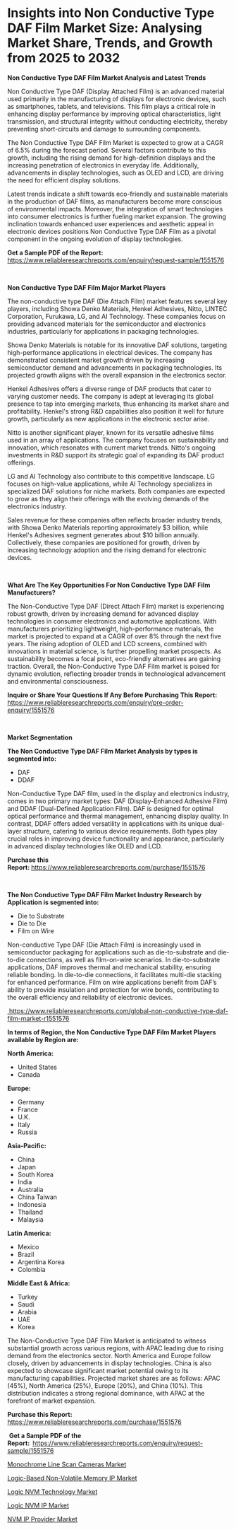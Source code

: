 <p><h1>Insights into Non Conductive Type DAF Film Market Size: Analysing Market Share, Trends, and Growth from 2025 to 2032</h1></p><p><strong>Non Conductive Type DAF Film Market Analysis and Latest Trends</strong></p>
<p><p>Non Conductive Type DAF (Display Attached Film) is an advanced material used primarily in the manufacturing of displays for electronic devices, such as smartphones, tablets, and televisions. This film plays a critical role in enhancing display performance by improving optical characteristics, light transmission, and structural integrity without conducting electricity, thereby preventing short-circuits and damage to surrounding components.</p><p>The Non Conductive Type DAF Film Market is expected to grow at a CAGR of 6.5% during the forecast period. Several factors contribute to this growth, including the rising demand for high-definition displays and the increasing penetration of electronics in everyday life. Additionally, advancements in display technologies, such as OLED and LCD, are driving the need for efficient display solutions. </p><p>Latest trends indicate a shift towards eco-friendly and sustainable materials in the production of DAF films, as manufacturers become more conscious of environmental impacts. Moreover, the integration of smart technologies into consumer electronics is further fueling market expansion. The growing inclination towards enhanced user experiences and aesthetic appeal in electronic devices positions Non Conductive Type DAF Film as a pivotal component in the ongoing evolution of display technologies.</p></p>
<p><strong>Get a Sample PDF of the Report:&nbsp;</strong> <a href="https://www.reliableresearchreports.com/enquiry/request-sample/1551576?utm_campaign=116&utm_medium=2&utm_source=Github&utm_content=ia&utm_term=12022025&utm_id=non-conductive-type-daf-film">https://www.reliableresearchreports.com/enquiry/request-sample/1551576</a></p>
<p>&nbsp;</p>
<p><strong>Non Conductive Type DAF Film Major Market Players</strong></p>
<p><p>The non-conductive type DAF (Die Attach Film) market features several key players, including Showa Denko Materials, Henkel Adhesives, Nitto, LINTEC Corporation, Furukawa, LG, and AI Technology. These companies focus on providing advanced materials for the semiconductor and electronics industries, particularly for applications in packaging technologies.</p><p>Showa Denko Materials is notable for its innovative DAF solutions, targeting high-performance applications in electrical devices. The company has demonstrated consistent market growth driven by increasing semiconductor demand and advancements in packaging technologies. Its projected growth aligns with the overall expansion in the electronics sector.</p><p>Henkel Adhesives offers a diverse range of DAF products that cater to varying customer needs. The company is adept at leveraging its global presence to tap into emerging markets, thus enhancing its market share and profitability. Henkel's strong R&D capabilities also position it well for future growth, particularly as new applications in the electronic sector arise.</p><p>Nitto is another significant player, known for its versatile adhesive films used in an array of applications. The company focuses on sustainability and innovation, which resonates with current market trends. Nitto's ongoing investments in R&D support its strategic goal of expanding its DAF product offerings.</p><p>LG and AI Technology also contribute to this competitive landscape. LG focuses on high-value applications, while AI Technology specializes in specialized DAF solutions for niche markets. Both companies are expected to grow as they align their offerings with the evolving demands of the electronics industry.</p><p>Sales revenue for these companies often reflects broader industry trends, with Showa Denko Materials reporting approximately $3 billion, while Henkel's Adhesives segment generates about $10 billion annually. Collectively, these companies are positioned for growth, driven by increasing technology adoption and the rising demand for electronic devices.</p></p>
<p>&nbsp;</p>
<p><strong>What Are The Key Opportunities For Non Conductive Type DAF Film Manufacturers?</strong></p>
<p><p>The Non-Conductive Type DAF (Direct Attach Film) market is experiencing robust growth, driven by increasing demand for advanced display technologies in consumer electronics and automotive applications. With manufacturers prioritizing lightweight, high-performance materials, the market is projected to expand at a CAGR of over 8% through the next five years. The rising adoption of OLED and LCD screens, combined with innovations in material science, is further propelling market prospects. As sustainability becomes a focal point, eco-friendly alternatives are gaining traction. Overall, the Non-Conductive Type DAF Film market is poised for dynamic evolution, reflecting broader trends in technological advancement and environmental consciousness.</p></p>
<p><strong>Inquire or Share Your Questions If Any Before Purchasing This Report:</strong> <a href="https://www.reliableresearchreports.com/enquiry/pre-order-enquiry/1551576?utm_campaign=116&utm_medium=2&utm_source=Github&utm_content=ia&utm_term=12022025&utm_id=non-conductive-type-daf-film">https://www.reliableresearchreports.com/enquiry/pre-order-enquiry/1551576</a></p>
<p>&nbsp;</p>
<p><strong>Market Segmentation</strong></p>
<p><strong>The Non Conductive Type DAF Film Market Analysis by types is segmented into:</strong></p>
<p><ul><li>DAF</li><li>DDAF</li></ul></p>
<p><p>Non-Conductive Type DAF film, used in the display and electronics industry, comes in two primary market types: DAF (Display-Enhanced Adhesive Film) and DDAF (Dual-Defined Application Film). DAF is designed for optimal optical performance and thermal management, enhancing display quality. In contrast, DDAF offers added versatility in applications with its unique dual-layer structure, catering to various device requirements. Both types play crucial roles in improving device functionality and appearance, particularly in advanced display technologies like OLED and LCD.</p></p>
<p><strong>Purchase this Report:&nbsp;</strong><a href="https://www.reliableresearchreports.com/purchase/1551576?utm_campaign=116&utm_medium=2&utm_source=Github&utm_content=ia&utm_term=12022025&utm_id=non-conductive-type-daf-film">https://www.reliableresearchreports.com/purchase/1551576</a></p>
<p>&nbsp;</p>
<p><strong>The Non Conductive Type DAF Film Market Industry Research by Application is segmented into:</strong></p>
<p><ul><li>Die to Substrate</li><li>Die to Die</li><li>Film on Wire</li></ul></p>
<p><p>Non-conductive Type DAF (Die Attach Film) is increasingly used in semiconductor packaging for applications such as die-to-substrate and die-to-die connections, as well as film-on-wire scenarios. In die-to-substrate applications, DAF improves thermal and mechanical stability, ensuring reliable bonding. In die-to-die connections, it facilitates multi-die stacking for enhanced performance. Film on wire applications benefit from DAF’s ability to provide insulation and protection for wire bonds, contributing to the overall efficiency and reliability of electronic devices.</p></p>
<p><a href="https://www.reliableresearchreports.com/global-non-conductive-type-daf-film-market-r1551576?utm_campaign=116&utm_medium=2&utm_source=Github&utm_content=ia&utm_term=12022025&utm_id=non-conductive-type-daf-film">&nbsp;https://www.reliableresearchreports.com/global-non-conductive-type-daf-film-market-r1551576</a></p>
<p><strong>In terms of Region, the Non Conductive Type DAF Film Market Players available by Region are:</strong></p>
<p>
    <p> <strong> North America: </strong>
        <ul>
            <li>United States</li>
            <li>Canada</li>
        </ul>
        </p> 
    <p> <strong> Europe: </strong>
        <ul>
            <li>Germany</li>
            <li>France</li>
            <li>U.K.</li>
            <li>Italy</li>
            <li>Russia</li>
        </ul>
        </p> 
    <p> <strong> Asia-Pacific: </strong>
        <ul>
            <li>China</li>
            <li>Japan</li>
            <li>South Korea</li>
            <li>India</li>
            <li>Australia</li>
            <li>China Taiwan</li>
            <li>Indonesia</li>
            <li>Thailand</li>
            <li>Malaysia</li>
        </ul>
        </p> 
    <p> <strong> Latin America: </strong>
        <ul>
            <li>Mexico</li>
            <li>Brazil</li>
            <li>Argentina Korea</li>
            <li>Colombia</li>
        </ul>
        </p> 
    <p> <strong> Middle East & Africa: </strong>
        <ul>
            <li>Turkey</li>
            <li>Saudi</li>
            <li>Arabia</li>
            <li>UAE</li>
            <li>Korea</li>
        </ul>
    </p>
    </p>
<p><p>The Non-Conductive Type DAF Film Market is anticipated to witness substantial growth across various regions, with APAC leading due to rising demand from the electronics sector. North America and Europe follow closely, driven by advancements in display technologies. China is also expected to showcase significant market potential owing to its manufacturing capabilities. Projected market shares are as follows: APAC (45%), North America (25%), Europe (20%), and China (10%). This distribution indicates a strong regional dominance, with APAC at the forefront of market expansion.</p></p>
<p><strong>Purchase this Report: </strong><a href="https://www.reliableresearchreports.com/purchase/1551576?utm_campaign=116&utm_medium=2&utm_source=Github&utm_content=ia&utm_term=12022025&utm_id=non-conductive-type-daf-film">https://www.reliableresearchreports.com/purchase/1551576</a></p>
<p>&nbsp;<strong>Get a Sample PDF of the Report:&nbsp;&nbsp;</strong><a href="https://www.reliableresearchreports.com/enquiry/request-sample/1551576?utm_campaign=116&utm_medium=2&utm_source=Github&utm_content=ia&utm_term=12022025&utm_id=non-conductive-type-daf-film">https://www.reliableresearchreports.com/enquiry/request-sample/1551576</a></p>
<p><strong></strong></p>
<p><p><a href="https://github.com/pimanoruman/Market-Research-Report-List-1/blob/main/monochrome-line-scan-cameras-market.md?utm_campaign=116&utm_medium=2&utm_source=Github&utm_content=ia&utm_term=12022025&utm_id=non-conductive-type-daf-film">Monochrome Line Scan Cameras Market</a></p><p><a href="https://github.com/akrachveslov/Market-Research-Report-List-1/blob/main/logic-based-non-volatile-memory-ip-market.md?utm_campaign=116&utm_medium=2&utm_source=Github&utm_content=ia&utm_term=12022025&utm_id=non-conductive-type-daf-film">Logic-Based Non-Volatile Memory IP Market</a></p><p><a href="https://github.com/tashipmhuiri/Market-Research-Report-List-1/blob/main/logic-nvm-technology-market.md?utm_campaign=116&utm_medium=2&utm_source=Github&utm_content=ia&utm_term=12022025&utm_id=non-conductive-type-daf-film">Logic NVM Technology Market</a></p><p><a href="https://github.com/adyawafurber1/Market-Research-Report-List-1/blob/main/logic-nvm-ip-market.md?utm_campaign=116&utm_medium=2&utm_source=Github&utm_content=ia&utm_term=12022025&utm_id=non-conductive-type-daf-film">Logic NVM IP Market</a></p><p><a href="https://github.com/balapopepi/Market-Research-Report-List-1/blob/main/nvm-ip-provider-market.md?utm_campaign=116&utm_medium=2&utm_source=Github&utm_content=ia&utm_term=12022025&utm_id=non-conductive-type-daf-film">NVM IP Provider Market</a></p></p>